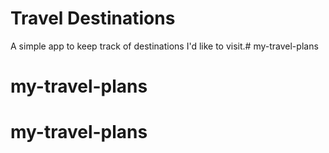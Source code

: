 # Travel Destinations

A simple app to keep track of destinations I'd like to visit.# my-travel-plans
# my-travel-plans
# my-travel-plans
